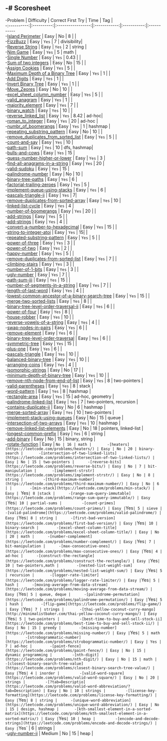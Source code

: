 -# Scoresheet		
 -		
 -Problem     | Difficulty | Correct First Try | Time | Tag |		
 -:----------:|:----------:|:-----------------:|:------------:|:-----------:|:-----------		
 -[Island Perimeter](https://leetcode.com/problems/island-perimeter/) | Easy | No | 8 | |		
 -[FizzBuzz](https://leetcode.com/problems/fizz-buzz/) | Easy | `Yes` | 7 | divisibility|		
 -[Reverse String](https://leetcode.com/problems/reverse-string/) | Easy | `Yes` | 2 | string |		
 -[Nim Game](https://leetcode.com/problems/nim-game/) | Easy | `Yes` | 5 | math |		
 -[Single Number](https://leetcode.com/problems/single-number/) | Easy | `Yes` | 0.43 | |		
 -[Sum of two integers](https://leetcode.com/problems/sum-of-two-integers/) | Easy | No | 15 |  |		
 -[Assign Cookies](https://leetcode.com/problems/assign-cookies/) | Easy | `Yes` | 5 |  |		
 -[Maximum Depth of a Binary Tree](https://leetcode.com/problems/maximum-depth-of-binary-tree/) | Easy | `Yes` | 1 | |		
 -[Add Digits](https://leetcode.com/problems/add-digits/Easy) | Easy | `Yes` | 1 | |		
 -[Invert Binary Tree](https://leetcode.com/problems/invert-binary-tree/) | Easy | `Yes` | 1 | |		
 -[Move_Zeores](https://leetcode.com/problems/move-zeroes/) | Easy | No | 10 | |		
 -[excel_sheet_column_number](https://leetcode.com/problems/excel-sheet-column-number/) | Easy | `Yes` | 5 | |		
 -[valid_anagram](https://leetcode.com/problems/valid-anagram/) | Easy | `Yes` | 1 | |		
 -[majority_element](https://leetcode.com/problems/majority-element/) | Easy | `Yes` | 7 | |		
 -[binary_watch](https://leetcode.com/problems/binary-watch/) | Easy | `Yes` | 10 | |		
 -[reverse_linked_list](https://leetcode.com/problems/reverse-linked-list/) | Easy | `Yes` | 8.42 | ad-hoc|		
 -[roman_to_integer](https://leetcode.com/problems/roman-to-integer/) | Easy | `Yes` | 20 | ad-hoc |		
 -[numbr_of_boomerangs]() | Easy | `Yes` | 1 | hashmap |		
 -[repeating_substring_pattern](https://leetcode.com/problems/repeated-substring-pattern/) | Easy | No | 10 | |		
 -[remove_duplicates_from_sorted_list](https://leetcode.com/problems/remove-duplicates-from-sorted-list/) | Easy | `Yes` | 5 | |		
 -[count-and-say](https://leetcode.com/problems/count-and-say/) | Easy | `Yes` | 10 |		
 -[path-sum](https://leetcode.com/problems/path-sum/) | Easy | `Yes` | 10 | dfs, hashmap|		
 -[bulls-and-cows](https://leetcode.com/problems/bulls-and-cows/) | Easy | `Yes` | 15 |		
 -[guess-number-higher-or-lower](https://leetcode.com/problems/guess-number-higher-or-lower/) | Easy | `Yes` | 3 |		
 -[find-all-anagrams-in-a-string](https://leetcode.com/problems/find-all-anagrams-in-a-string/) | Easy | `Yes` | 20 |		
 -[valid-sudoku](https://leetcode.com/problems/valid-sudoku/) | Easy | `Yes` | 15 |		
 -[palindrome-number](https://leetcode.com/problems/palindrome-number/) | Easy | No | 10 |		
 -[binary-tree-paths](https://leetcode.com/problems/binary-tree-paths/) | Easy | `Yes` | 6 |		
 -[factorial-trailing-zeroes](https://leetcode.com/problems/factorial-trailing-zeroes/) | Easy | `Yes` | 5 |		
 -[implement-queue-using-stacks](https://leetcode.com/problems/implement-queue-using-stacks/) | Easy | `Yes` | 6 |		
 -[pascals-triangle-ii](https://leetcode.com/problems/pascals-triangle-ii/) | Easy | `Yes` | 7|		
 -[remove-duplicates-from-sorted-array](https://leetcode.com/problems/remove-duplicates-from-sorted-array/) | Easy | `Yes` | 10 |		
 -[linked-list-cycle](https://leetcode.com/problems/linked-list-cycle/) | Easy | `Yes` | 4 |		
 -[number-of-boomerangs](https://leetcode.com/problems/number-of-boomerangs/) | Easy | `Yes` | 20 | |		
 -[add-strings](https://leetcode.com/problems/add-strings/) | Easy | `Yes` | 5 | |		
 -[add-strings](https://leetcode.com/problems/add-strings/) | Easy | `Yes` | 4 | |		
 -[convert-a-number-to-hexadecimal](https://leetcode.com/problems/convert-a-number-to-hexadecimal/) | Easy | `Yes` | 15 | |		
 -[string-to-integer-atoi](https://leetcode.com/problems/string-to-integer-atoi/) | Easy | `Yes` | 15| |		
 -[repeated-substring-pattern](https://leetcode.com/problems/repeated-substring-pattern/) | Easy | `Yes` | 5 | |		
 -[power-of-three](https://leetcode.com/problems/power-of-three/) | Easy | `Yes` | 3 | |		
 -[power-of-two](https://leetcode.com/problems/power-of-two/) | Easy | `Yes` | 2 | |		
 -[happy-number](https://leetcode.com/problems/happy-number/) | Easy | `Yes` | 5 | |		
 -[remove-duplicates-from-sorted-list](https://leetcode.com/problems/remove-duplicates-from-sorted-list/) | Easy | `Yes` | 7 | |		
 -[climbing-stairs](https://leetcode.com/problems/climbing-stairs/) | Easy | `Yes` | 3 | |		
 -[number-of-1-bits](https://leetcode.com/problems/number-of-1-bits/) | Easy | `Yes` | 3 | |		
 -[ugly-number](https://leetcode.com/problems/ugly-number/) | Easy | `Yes` | 7 | |		
 -[path-sum-iii](https://leetcode.com/problems/path-sum-iii/) | Easy | `Yes` | 15 | |		
 -[number-of-segments-in-a-string](https://leetcode.com/problems/number-of-segments-in-a-string/) | Easy | `Yes` | 7 | |		
 -[length-of-last-word](https://leetcode.com/problems/length-of-last-word/) | Easy | `Yes` | 4 | |		
 -[lowest-common-ancestor-of-a-binary-search-tree](https://leetcode.com/problems/lowest-common-ancestor-of-a-binary-search-tree/) | Easy | `Yes` | 15 | |		
 -[merge-two-sorted-lists](https://leetcode.com/problems/merge-two-sorted-lists/) | Easy | `Yes` | 8 | |		
 -[binary-tree-level-order-traversal-ii](https://leetcode.com/problems/binary-tree-level-order-traversal-ii/) | Easy | `Yes` | 6 | |		
 -[power-of-four](https://leetcode.com/problems/power-of-four/) | Easy | `Yes` | 8 | |		
 -[house-robber](https://leetcode.com/problems/house-robber/) | Easy | `Yes` | 10 | |		
 -[reverse-vowels-of-a-string](https://leetcode.com/problems/reverse-vowels-of-a-string/) | Easy | `Yes` | 4 | |		
 -[swap-nodes-in-pairs](https://leetcode.com/problems/swap-nodes-in-pairs/) | Easy | `Yes` | 6 | |		
 -[remove-element](https://leetcode.com/problems/remove-element/) | Easy | `Yes` | 6 | |		
 -[binary-tree-level-order-traversal](https://leetcode.com/problems/binary-tree-level-order-traversal/) | Easy | `Yes` | 6 | |		
 -[symmetric-tree](https://leetcode.com/problems/symmetric-tree/) | Easy | `Yes` | 15 | |		
 -[plus-one](https://leetcode.com/problems/plus-one/) | Easy | `Yes` | 6 | |		
 -[pascals-triangle](https://leetcode.com/problems/pascals-triangle/) | Easy | `Yes` | 10 | |		
 -[balanced-binary-tree](https://leetcode.com/problems/balanced-binary-tree/) | Easy | `Yes` | 10 | |		
 -[arranging-coins](https://leetcode.com/problems/arranging-coins/) | Easy | `Yes` | 4 | |		
 -[isomorphic-strings](https://leetcode.com/problems/isomorphic-strings/) | Easy | No | 17 | |		
 -[minimum-depth-of-binary-tree](https://leetcode.com/problems/minimum-depth-of-binary-tree/) | Easy | `Yes` | 10 | |		
 -[remove-nth-node-from-end-of-list](https://leetcode.com/problems/remove-nth-node-from-end-of-list/) | Easy | `Yes` | 8 | two-pointers |		
 -[valid-parentheses](https://leetcode.com/problems/valid-parentheses/) | Easy | `Yes` | 8 | stack |		
 -[word-pattern](https://leetcode.com/problems/word-pattern/) | Easy | `Yes` | 8 | hashmap |		
 -[rectangle-area](https://leetcode.com/problems/rectangle-area/) | Easy | `Yes` | 15 | ad-hoc, geometry |		
 -[palindrome-linked-list](https://leetcode.com/problems/palindrome-linked-list/) | Easy | `Yes` | 7 | two-pointers, recursion |		
 -[contains-duplicate-ii](https://leetcode.com/problems/contains-duplicate-ii/) | Easy | No | 6 | hashmap |		
 -[merge-sorted-array](https://leetcode.com/problems/merge-sorted-array/) | Easy | `Yes` | 10 | two-pointers |		
 -[implement-stack-using-queues](https://leetcode.com/problems/implement-stack-using-queues/) | Easy | No | 15 | queue |		
 -[intersection-of-two-arrays](https://leetcode.com/problems/intersection-of-two-arrays/) | Easy | `Yes` | 10 | hashmap |		
 -[remove-linked-list-elements](https://leetcode.com/problems/remove-linked-list-elements/) | Easy | No | 18 | pointers, linked-list |		
 -[longest-common-prefix](https://leetcode.com/problems/longest-common-prefix/) | Easy | `Yes` | 6 | string |		
 -[add-binary](https://leetcode.com/problems/add-binary/) | Easy | No | 15 | binary, string |		
 -[rotate-function](https://leetcode.com/problems/rotate-function/) | Easy | `No | 16 | math |		
 -[heaters](https://leetcode.com/problems/heaters/) | Easy | No | 20 | binary-search |		
 -[intersection-of-two-linked-lists](https://leetcode.com/problems/intersection-of-two-linked-lists/) | Easy | No | 15 | two-pointers |		
 -[reverse-bits](https://leetcode.com/problems/reverse-bits/) | Easy | No | 7 | bit-manipulation |		
 -[implement-strstr](https://leetcode.com/problems/implement-strstr/) | Easy | No | 8 | string |		
 -[third-maximum-number](https://leetcode.com/problems/third-maximum-number/) | Easy | No | 6 | |		
 -[min-stack](https://leetcode.com/problems/min-stack/) | Easy | `Yes` | 8 |stack |		
 -[range-sum-query-immutable](https://leetcode.com/problems/range-sum-query-immutable/) | Easy | `Yes` | 10 | partial-sums |		
 -[count-primes](https://leetcode.com/problems/count-primes/) | Easy | `Yes` | 5 | sieve |		
 -[valid-palindrome](https://leetcode.com/problems/valid-palindrome/) | Easy | `Yes` | 8 | string |		
 -[first-bad-version](https://leetcode.com/problems/first-bad-version/) | Easy | `Yes` | 10 | binary-search |		
 -[excel-sheet-column-title](https://leetcode.com/problems/excel-sheet-column-title/) | Easy | No | 20 | math |		
 -[number-complement](https://leetcode.com/problems/number-complement/) | Easy | `Yes` | 7 | bit-manipulation |		
 -[max-consecutive-ones](https://leetcode.com/problems/max-consecutive-ones/) | Easy | `Yes` | 4 | ad-hoc |		
 -[construct-the-rectangle](https://leetcode.com/problems/construct-the-rectangle/) | Easy | `Yes` | 10 | two-pointers,math |		
 -[nested-list-weight-sum](https://leetcode.com/problems/nested-list-weight-sum/) | Easy | `Yes` | 5 | recursion |		
 -[logger-rate-limiter](https://leetcode.com/problems/logger-rate-limiter/) | Easy | `Yes` | 5 | hash |		
 -[moving-average-from-data-stream](https://leetcode.com/problems/moving-average-from-data-stream/) | Easy | `Yes` | 5 | queue, deque |		
 -[palindrome-permutation](https://leetcode.com/problems/palindrome-permutation/) | Easy | `Yes` | 5 | hash |		
 -[flip-game](https://leetcode.com/problems/flip-game/) | Easy | `Yes` | 7 | strings |		
 -[thai-yellow-coconut-curry-mango](http://minimalistbaker.com/thai-yellow-coconut-curry-mango/) | Easy | `Yes` | 5 | two-pointers |		
 -[best-time-to-buy-and-sell-stock-ii](https://leetcode.com/problems/best-time-to-buy-and-sell-stock-ii/) | Easy | No | 15 | greedy |		
 -[missing-number](https://leetcode.com/problems/missing-number/) | Easy | `Yes` | 5 | math |		
 -[strobogrammatic-number](https://leetcode.com/problems/strobogrammatic-number/) | Easy | Yes | 7 | ad-hoc |		
 -[paint-fence](https://leetcode.com/problems/paint-fence/) | Easy | No | 15 | dynamic programming |		
 -[nth-digit](https://leetcode.com/problems/nth-digit/) | Easy | No | 15 | math |		
 -[closest-binary-search-tree-value](https://leetcode.com/problems/closest-binary-search-tree-value/) | Easy | `Yes` | 4 | inorder |		
 -[valid-word-square](https://leetcode.com/problems/valid-word-square/) | Easy | No | 20 | strings |		
 -[?tab=Descriptio](https://leetcode.com/problems/valid-word-abbreviation/?tab=Description) | Easy | No | 10 | strings |		
 -[license-key-formatting](https://leetcode.com/problems/license-key-formatting/) | Easy | `Yes` | 8 | string |		
 -[unique-word-abbreviation](https://leetcode.com/problems/unique-word-abbreviation/) | Easy | No | 15 | design, hashmap |		
 -[kth-smallest-element-in-a-sorted-matrix](https://leetcode.com/problems/kth-smallest-element-in-a-sorted-matrix/) | Easy | `Yes` | 10 | heap |		
 -[encode-and-decode-strings](https://leetcode.com/problems/encode-and-decode-strings/) | Easy | `Yes` | 6 | strings |		
 -[ugly-number-ii](https://leetcode.com/problems/ugly-number-ii/) | Medium | No | 15 | heap |
